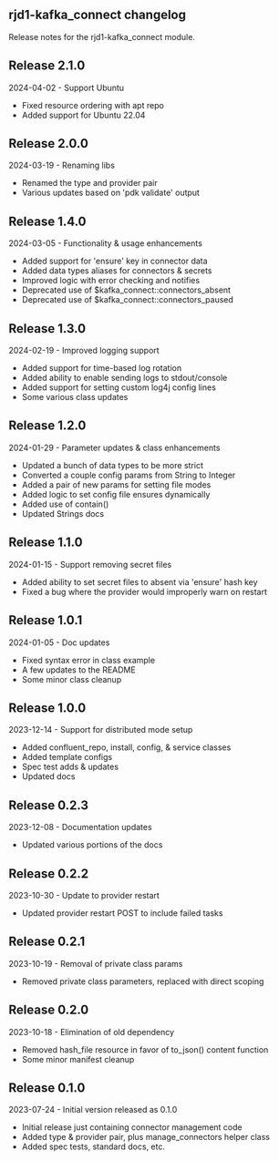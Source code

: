 ## rjd1-kafka_connect changelog

Release notes for the rjd1-kafka_connect module.

## Release 2.1.0

2024-04-02 - Support Ubuntu

- Fixed resource ordering with apt repo
- Added support for Ubuntu 22.04

## Release 2.0.0

2024-03-19 - Renaming libs

- Renamed the type and provider pair
- Various updates based on 'pdk validate' output

## Release 1.4.0

2024-03-05 - Functionality & usage enhancements

 - Added support for 'ensure' key in connector data
 - Added data types aliases for connectors & secrets
 - Improved logic with error checking and notifies
 - Deprecated use of $kafka_connect::connectors_absent
 - Deprecated use of $kafka_connect::connectors_paused

## Release 1.3.0

2024-02-19 - Improved logging support

 - Added support for time-based log rotation
 - Added ability to enable sending logs to stdout/console
 - Added support for setting custom log4j config lines
 - Some various class updates

## Release 1.2.0

2024-01-29 - Parameter updates & class enhancements

 - Updated a bunch of data types to be more strict
 - Converted a couple config params from String to Integer
 - Added a pair of new params for setting file modes
 - Added logic to set config file ensures dynamically
 - Added use of contain()
 - Updated Strings docs

## Release 1.1.0

2024-01-15 - Support removing secret files

 - Added ability to set secret files to absent via 'ensure' hash key
 - Fixed a bug where the provider would improperly warn on restart

## Release 1.0.1

2024-01-05 - Doc updates

 - Fixed syntax error in class example
 - A few updates to the README
 - Some minor class cleanup

## Release 1.0.0

2023-12-14 - Support for distributed mode setup

 - Added confluent_repo, install, config, & service classes
 - Added template configs
 - Spec test adds & updates
 - Updated docs

## Release 0.2.3

2023-12-08 - Documentation updates

 - Updated various portions of the docs

## Release 0.2.2

2023-10-30 - Update to provider restart

 - Updated provider restart POST to include failed tasks

## Release 0.2.1

2023-10-19 - Removal of private class params

 - Removed private class parameters, replaced with direct scoping

## Release 0.2.0

2023-10-18 - Elimination of old dependency

 - Removed hash_file resource in favor of to_json() content function
 - Some minor manifest cleanup

## Release 0.1.0

2023-07-24 - Initial version released as 0.1.0

 - Initial release just containing connector management code
 - Added type & provider pair, plus manage_connectors helper class
 - Added spec tests, standard docs, etc.
